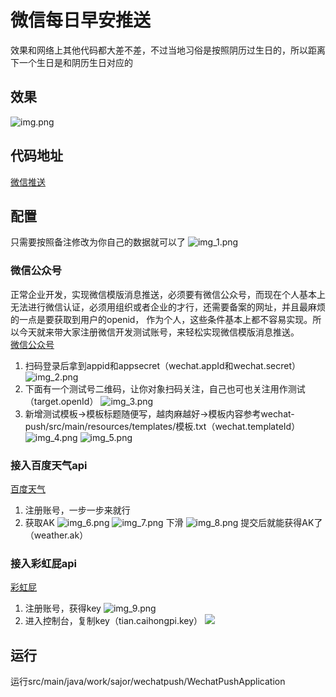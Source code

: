 # 微信每日早安推送
效果和网络上其他代码都大差不差，不过当地习俗是按照阴历过生日的，所以距离下一个生日是和阴历生日对应的
## 效果
![img.png](doc/img.png)

## 代码地址
[微信推送](https://gitee.com/nameiszwy/wechat-push)

## 配置
只需要按照备注修改为你自己的数据就可以了
![img_1.png](doc/img_1.png)
### 微信公众号
正常企业开发，实现微信模版消息推送，必须要有微信公众号，而现在个人基本上无法进行微信认证，必须用组织或者企业的才行，还需要备案的网址，并且最麻烦的一点是要获取到用户的openid，
作为个人，这些条件基本上都不容易实现。所以今天就来带大家注册微信开发测试账号，来轻松实现微信模版消息推送。   
[微信公众号](https://mp.weixin.qq.com/debug/cgi-bin/sandbox?t=sandbox/login)  
1. 扫码登录后拿到appid和appsecret（wechat.appId和wechat.secret）
    ![img_2.png](doc/img_2.png)
2. 下面有一个测试号二维码，让你对象扫码关注，自己也可也关注用作测试（target.openId）
   ![img_3.png](doc\\img_3.png)
3. 新增测试模板->模板标题随便写，越肉麻越好->模板内容参考wechat-push/src/main/resources/templates/模板.txt（wechat.templateId）
   ![img_4.png](doc/img_4.png)
   ![img_5.png](doc/img_5.png)

### 接入百度天气api
[百度天气](https://lbsyun.baidu.com/apiconsole/center#/home)
1. 注册账号，一步一步来就行
2. 获取AK
    ![img_6.png](doc/img_6.png)
   ![img_7.png](doc/img_7.png)
    下滑
   ![img_8.png](doc/img_8.png)
   提交后就能获得AK了（weather.ak）

### 接入彩虹屁api
[彩虹屁](https://www.tianapi.com/apiview/181)
1. 注册账号，获得key
  ![img_9.png](doc/img_9.png)
2. 进入控制台，复制key（tian.caihongpi.key）
![](doc/img_10.png)

## 运行
运行src/main/java/work/sajor/wechatpush/WechatPushApplication